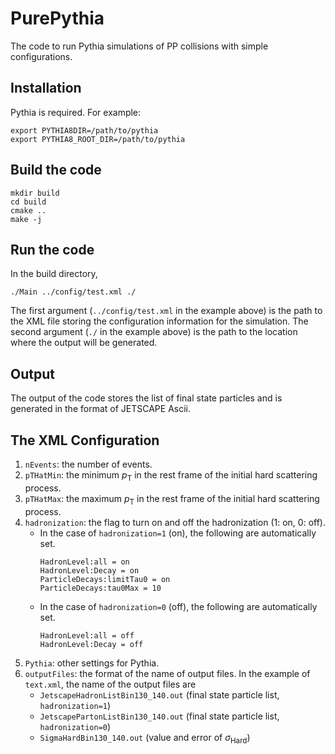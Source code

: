 # PurePythia

The code to run Pythia simulations of PP collisions with simple configurations.

## Installation
Pythia is required. For example:
```
export PYTHIA8DIR=/path/to/pythia
export PYTHIA8_ROOT_DIR=/path/to/pythia
```

## Build the code
```
mkdir build
cd build
cmake ..
make -j
```

## Run the code
In the build directory, 
```
./Main ../config/test.xml ./
```
The first argument (`../config/test.xml` in the example above) is the path to the XML file storing the configuration information for the simulation. The second argument (`./` in the example above) is the path to the location where the output will be generated.

## Output
The output of the code stores the list of final state particles and is generated in the format of JETSCAPE Ascii.

## The XML Configuration
1. `nEvents`: the number of events.
1. `pTHatMin`: the minimum $p_{\mathrm{T}}$ in the rest frame of the initial hard scattering process.
1. `pTHatMax`: the maximum $p_{\mathrm{T}}$ in the rest frame of the initial hard scattering process.
1. `hadronization`: the flag to turn on and off the hadronization (1: on, 0: off). 
    - In the case of `hadronization=1` (on), the following are automatically set.
      ```
      HadronLevel:all = on
      HadronLevel:Decay = on
      ParticleDecays:limitTau0 = on
      ParticleDecays:tau0Max = 10
      ```
    - In the case of `hadronization=0` (off), the following are automatically set.
      ```
      HadronLevel:all = off
      HadronLevel:Decay = off
      ```
1. `Pythia`: other settings for Pythia.
1. `outputFiles`: the format of the name of output files.
    In the example of `text.xml`, the name of the output files are 
      - `JetscapeHadronListBin130_140.out` (final state particle list, `hadronization=1`)
      - `JetscapePartonListBin130_140.out` (final state particle list, `hadronization=0`)
      - `SigmaHardBin130_140.out` (value and error of $\sigma_{\mathrm{Hard}}$)